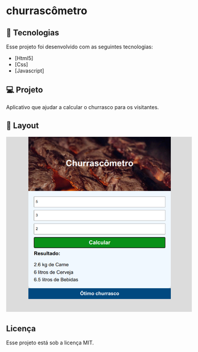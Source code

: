 <h1>churrascômetro</h1>

## 🚀 Tecnologias

Esse projeto foi desenvolvido com as seguintes tecnologias:

- [Html5]
- [Css]
- [Javascript]

## 💻 Projeto

Aplicativo que ajudar a calcular o churrasco para os visitantes.

## 🔖 Layout

<img src="assets/print.png">

## Licença

Esse projeto está sob a licença MIT.
